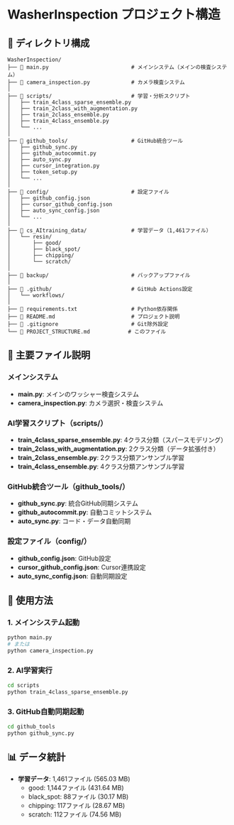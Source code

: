 # WasherInspection プロジェクト構造

## 📁 ディレクトリ構成

```
WasherInspection/
├── 📄 main.py                          # メインシステム（メインの検査システム）
├── 📄 camera_inspection.py             # カメラ検査システム
│
├── 📁 scripts/                         # 学習・分析スクリプト
│   ├── train_4class_sparse_ensemble.py
│   ├── train_2class_with_augmentation.py
│   ├── train_2class_ensemble.py
│   ├── train_4class_ensemble.py
│   └── ...
│
├── 📁 github_tools/                    # GitHub統合ツール
│   ├── github_sync.py
│   ├── github_autocommit.py
│   ├── auto_sync.py
│   ├── cursor_integration.py
│   ├── token_setup.py
│   └── ...
│
├── 📁 config/                          # 設定ファイル
│   ├── github_config.json
│   ├── cursor_github_config.json
│   ├── auto_sync_config.json
│   └── ...
│
├── 📁 cs_AItraining_data/              # 学習データ（1,461ファイル）
│   └── resin/
│       ├── good/
│       ├── black_spot/
│       ├── chipping/
│       └── scratch/
│
├── 📁 backup/                          # バックアップファイル
│
├── 📁 .github/                         # GitHub Actions設定
│   └── workflows/
│
├── 📄 requirements.txt                 # Python依存関係
├── 📄 README.md                        # プロジェクト説明
├── 📄 .gitignore                       # Git除外設定
└── 📄 PROJECT_STRUCTURE.md            # このファイル
```

## 🎯 主要ファイル説明

### メインシステム
- **main.py**: メインのワッシャー検査システム
- **camera_inspection.py**: カメラ選択・検査システム

### AI学習スクリプト（scripts/）
- **train_4class_sparse_ensemble.py**: 4クラス分類（スパースモデリング）
- **train_2class_with_augmentation.py**: 2クラス分類（データ拡張付き）
- **train_2class_ensemble.py**: 2クラス分類アンサンブル学習
- **train_4class_ensemble.py**: 4クラス分類アンサンブル学習

### GitHub統合ツール（github_tools/）
- **github_sync.py**: 統合GitHub同期システム
- **github_autocommit.py**: 自動コミットシステム
- **auto_sync.py**: コード・データ自動同期

### 設定ファイル（config/）
- **github_config.json**: GitHub設定
- **cursor_github_config.json**: Cursor連携設定
- **auto_sync_config.json**: 自動同期設定

## 🚀 使用方法

### 1. メインシステム起動
```bash
python main.py
# または
python camera_inspection.py
```

### 2. AI学習実行
```bash
cd scripts
python train_4class_sparse_ensemble.py
```

### 3. GitHub自動同期起動
```bash
cd github_tools
python github_sync.py
```

## 📊 データ統計

- **学習データ**: 1,461ファイル (565.03 MB)
  - good: 1,144ファイル (431.64 MB)
  - black_spot: 88ファイル (30.17 MB)
  - chipping: 117ファイル (28.67 MB)
  - scratch: 112ファイル (74.56 MB)

